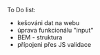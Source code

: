To Do list:

- kešováni dat na webu
- úprava funkcionálu "input"
- BEM - struktura
- přípojeni přes JS validace


